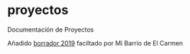 # proyectos
Documentación de Proyectos

Añadido [borrador 2019](https://github.com/Biohortelanas/proyectos/blob/main/Propuesta%20Huerto%20%202019.pdf) faciltado por Mi Barrio de El Carmen
